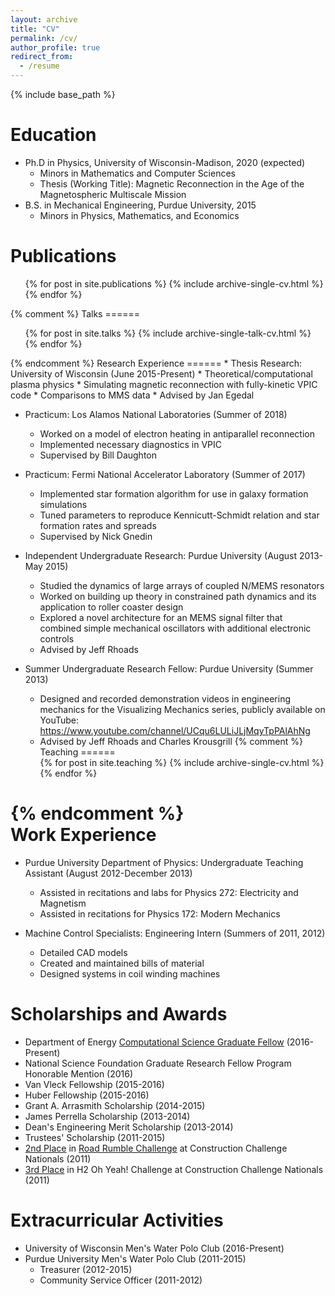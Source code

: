 ```yaml
---
layout: archive
title: "CV"
permalink: /cv/
author_profile: true
redirect_from:
  - /resume
---
```


{% include base_path %}

Education
======
* Ph.D in Physics, University of Wisconsin-Madison, 2020 (expected)
  * Minors in Mathematics and Computer Sciences
  * Thesis (Working Title): Magnetic Reconnection in the Age of the Magnetospheric Multiscale Mission
* B.S. in Mechanical Engineering, Purdue University, 2015
  * Minors in Physics, Mathematics, and Economics 

Publications
======
  <ul>{% for post in site.publications %}
    {% include archive-single-cv.html %}
  {% endfor %}</ul>
{% comment %}
Talks
======
  <ul>{% for post in site.talks %}
    {% include archive-single-talk-cv.html %}
  {% endfor %}</ul>
{% endcomment %}  
Research Experience
======
* Thesis Research: University of Wisconsin (June 2015-Present)
	* Theoretical/computational plasma physics
	* Simulating magnetic reconnection with fully-kinetic VPIC code
	* Comparisons to MMS data
	* Advised by Jan Egedal


* Practicum: Los Alamos National Laboratories (Summer of  2018)
  * Worked on a model of electron heating in antiparallel reconnection
  * Implemented necessary diagnostics in VPIC
  * Supervised by Bill Daughton
      
* Practicum: Fermi National Accelerator Laboratory (Summer of  2017)
  * Implemented star formation algorithm for use in galaxy formation simulations
  * Tuned parameters to reproduce Kennicutt-Schmidt relation and star formation rates and spreads
  * Supervised by Nick Gnedin
  
* Independent Undergraduate Research: Purdue University (August 2013-May 2015)
  * Studied the dynamics of large arrays of coupled N/MEMS resonators
  * Worked on building up theory in constrained path dynamics and its application to roller coaster design
  * Explored a novel architecture for an MEMS signal filter that combined simple mechanical oscillators with additional electronic controls 
  * Advised by Jeff Rhoads
  
* Summer Undergraduate Research Fellow: Purdue University (Summer 2013)
  * Designed and recorded demonstration videos in engineering mechanics for the Visualizing Mechanics series, publicly available on YouTube: https://www.youtube.com/channel/UCqu6LULiJLjMqyTpPAlAhNg
  * Advised by Jeff Rhoads and Charles Krousgrill
{% comment %}   
Teaching
======
  <ul>{% for post in site.teaching %}
    {% include archive-single-cv.html %}
  {% endfor %}</ul>
{% endcomment %}    
Work Experience
======
* Purdue University Department of Physics: Undergraduate Teaching Assistant (August 2012-December 2013)
  * Assisted in recitations and labs for Physics 272: Electricity and Magnetism
  * Assisted in recitations for Physics 172: Modern Mechanics

* Machine Control Specialists: Engineering Intern (Summers of  2011, 2012)
  * Detailed CAD models
  * Created and maintained bills of material
  * Designed systems in coil winding machines
    

Scholarships and Awards
======
* Department of Energy <a href="https://www.krellinst.org/csgf/">Computational Science Graduate Fellow</a> (2016-Present)
* National Science Foundation Graduate Research Fellow Program Honorable Mention (2016)
* Van Vleck Fellowship (2015-2016)
* Huber Fellowship (2015-2016)
* Grant A. Arrasmith Scholarship (2014-2015)
* James Perrella Scholarship (2013-2014)
* Dean's Engineering Merit Scholarship (2013-2014)
* Trustees' Scholarship (2011-2015)
* <a href="https://www.forconstructionpros.com/business/business-services/training-education/article/10245738/construction-challenge-teen-competition-winners">2nd Place</a> in <a href="https://www.youtube.com/watch?v=PO0NOTQCYP4">Road Rumble Challenge</a> at Construction Challenge Nationals (2011)
* <a href="https://www.forconstructionpros.com/business/business-services/training-education/article/10245738/construction-challenge-teen-competition-winners">3rd Place</a> in H2 Oh Yeah! Challenge at Construction Challenge Nationals (2011)

  
Extracurricular Activities
======
* University of Wisconsin Men's Water Polo Club (2016-Present)
* Purdue University Men's Water Polo Club (2011-2015)
  * Treasurer (2012-2015)
  * Community Service Officer (2011-2012)